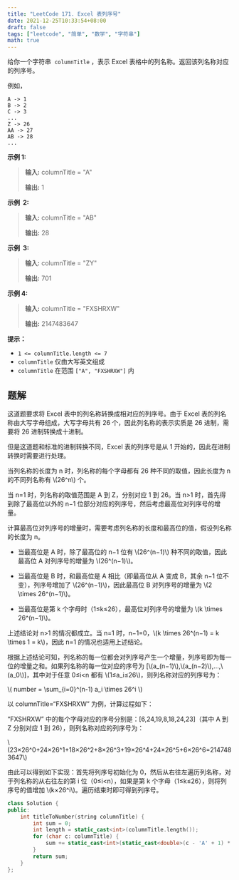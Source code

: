 ```yaml
---
title: "LeetCode 171. Excel 表列序号"
date: 2021-12-25T10:33:54+08:00
draft: false
tags: ["leetcode", "简单", "数学", "字符串"]
math: true
---
```


给你一个字符串  `columnTitle` ，表示 Excel 表格中的列名称。返回该列名称对应的列序号。

例如，

    A -> 1
    B -> 2
    C -> 3
    ...
    Z -> 26
    AA -> 27
    AB -> 28
    ...

<!--more-->

**示例 1:**

> **输入:** columnTitle = "A"
>
> **输出:** 1

**示例  2:**

> **输入:** columnTitle = "AB"
>
> **输出:** 28

**示例  3:**

> **输入:** columnTitle = "ZY"
>
> **输出:** 701

**示例 4:**

> **输入:** columnTitle = "FXSHRXW"
>
> **输出:** 2147483647

**提示：**

- `1 <= columnTitle.length <= 7`
- `columnTitle` 仅由大写英文组成
- `columnTitle` 在范围 `["A", "FXSHRXW"]` 内

## 题解

这道题要求将 Excel 表中的列名称转换成相对应的列序号。由于 Excel 表的列名称由大写字母组成，大写字母共有 26 个，因此列名称的表示实质是 26 进制，需要将 26 进制转换成十进制。

但是这道题和标准的进制转换不同，Excel 表的列序号是从 1 开始的，因此在进制转换时需要进行处理。

当列名称的长度为 n 时，列名称的每个字母都有 26 种不同的取值，因此长度为 n 的不同列名称有 \\(26^n\\) 个。

当 n=1 时，列名称的取值范围是 A 到 Z，分别对应 1 到 26。当 n>1 时，首先得到除了最高位以外的 n−1 位部分对应的列序号，然后考虑最高位对列序号的增量。

计算最高位对列序号的增量时，需要考虑列名称的长度和最高位的值，假设列名称的长度为 n。

- 当最高位是 A 时，除了最高位的 n−1 位有 \\(26^(n−1)\\) 种不同的取值，因此最高位 A 对列序号的增量为 \\(26^(n−1)\\)。

- 当最高位是 B 时，和最高位是 A 相比（即最高位从 A 变成 B，其余 n−1 位不变），列序号增加了 \\(26^(n−1)\\)，因此最高位 B 对列序号的增量为 \\(2 \times 26^(n−1)\\)。

- 当最高位是第 k 个字母时（1≤k≤26），最高位对列序号的增量为 \\(k \times 26^(n−1)\\)。

上述结论对 n>1 的情况都成立。当 n=1 时，n−1=0，\\(k \times 26^(n−1) = k \times 1 = k\\)，因此 n=1 的情况也适用上述结论。

根据上述结论可知，列名称的每一位都会对列序号产生一个增量，列序号即为每一位的增量之和。如果列名称的每一位对应的序号为 [\\(a_(n−1)\\),\\(a_(n−2)\\),…,\\(a_0\\)]，其中对于任意 0≤i<n 都有 \\(1≤a_i≤26\\)，则列名称对应的列序号为：

\\( number = \sum\_{i=0}^(n-1) a_i \times 26^i \\)

以 columnTitle=“FXSHRXW” 为例，计算过程如下：

“FXSHRXW” 中的每个字母对应的序号分别是：[6,24,19,8,18,24,23]（其中 A 到 Z 分别对应 1 到 26），则列名称对应的列序号为：

\\(23×26^0+24×26^1+18×26^2+8×26^3+19×26^4+24×26^5+6×26^6=2147483647\\)

由此可以得到如下实现：首先将列序号初始化为 0，然后从右往左遍历列名称，对于列名称的从右往左的第 i 位（0≤i<n），如果是第 k 个字母（1≤k≤26），则将列序号的值增加 \\(k×26^i\\)。遍历结束时即可得到列序号。

```cpp
class Solution {
public:
    int titleToNumber(string columnTitle) {
        int sum = 0;
        int length = static_cast<int>(columnTitle.length());
        for (char c: columnTitle) {
            sum += static_cast<int>(static_cast<double>(c - 'A' + 1) * pow(26, length-- - 1));
        }
        return sum;
    }
};
```
